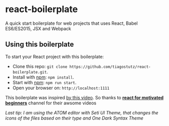# react-boilerplate

A quick start boilerplate for web projects that uses React, Babel ES6/ES2015, JSX and Webpack

## Using this boilerplate

To start your React project with this boilerplate:

* Clone this repo: `git clone https://github.com/tiagostutz/react-boilerplate.git`.
* Install with [npm](https://www.npmjs.com): `npm install`. 
* Start with [npm](https://www.npmjs.com): `npm run start`.
* Open your browser on: `http://localhost:1111`

This boilerplate was inspired [by this video](https://www.youtube.com/watch?v=HXOoe1VSKpo). So thanks to [**react for motivated beginners**](https://www.youtube.com/channel/UC5TOiYIha5NcpV5oHh_OomQ/feed) channel for their awsome videos

*Last tip: I am using the ATOM editor with Seti UI Theme, that changes the icons of the files based on their type and One Dark Syntax Theme*
